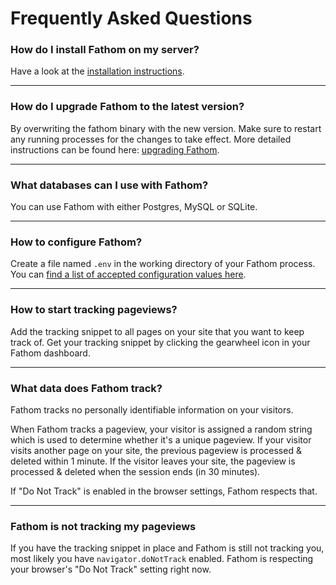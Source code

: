 # Frequently Asked Questions

### How do I install Fathom on my server?

Have a look at the [installation instructions](Installation%20instructions.md).

---

### How do I upgrade Fathom to the latest version?

By overwriting the fathom binary with the new version. Make sure to restart any running processes for the changes to take effect. More detailed instructions can be found here: [upgrading Fathom](Updating%20to%20the%20latest%20version.md).

---

### What databases can I use with Fathom?

You can use Fathom with either Postgres, MySQL or SQLite. 


---

### How to configure Fathom?

Create a file named `.env` in the working directory of your Fathom process. You can [find a list of accepted configuration values here](Configuration.md).

---

### How to start tracking pageviews?

Add the tracking snippet to all pages on your site that you want to keep track of. Get your tracking snippet by clicking the gearwheel icon in your Fathom dashboard.

---

### What data does Fathom track?

Fathom tracks no personally identifiable information on your visitors. 

When Fathom tracks a pageview, your visitor is assigned a random string which is used to determine whether it's a unique pageview. If your visitor visits another page on your site, the previous pageview is processed & deleted within 1 minute. If the visitor leaves your site, the pageview is processed & deleted when the session ends (in 30 minutes).

If "Do Not Track" is enabled in the browser settings, Fathom respects that.

---

### Fathom is not tracking my pageviews

If you have the tracking snippet in place and Fathom is still not tracking you, most likely you have `navigator.doNotTrack` enabled. Fathom is respecting your browser's "Do Not Track" setting right now.
